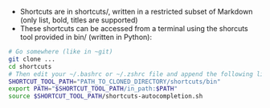 * Shortcuts are in shortcuts/, written in a restricted subset of Markdown (only list, bold, titles are supported)
* These shortcuts can be accessed from a terminal using the shorcuts tool provided in bin/ (written in Python):

```bash
# Go somewhere (like in ~git)
git clone ...
cd shortcuts
# Then edit your ~/.bashrc or ~/.zshrc file and append the following lines:
SHORTCUT_TOOL_PATH="PATH_TO_CLONED_DIRECTORY/shortcuts/bin"
export PATH="$SHORTCUT_TOOL_PATH/in_path:$PATH"
source $SHORTCUT_TOOL_PATH/shortcuts-autocompletion.sh
```